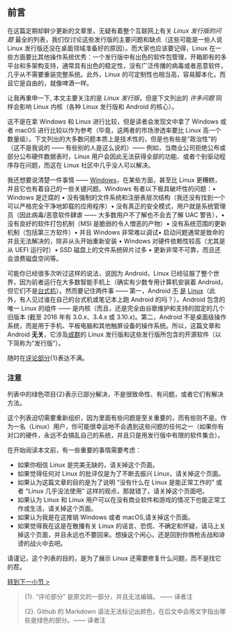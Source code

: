 ## 前言

在这篇定期却鲜少更新的文章里，无疑有着整个互联网上有关 *Linux 发行版的问题* 最全的列表，我们仅讨论这些发行版的主要问题和缺点（这些可能是一些人说 Linux 发行版还没在桌面领域准备好的原因）。而大家也应该要记得，Linux 在一些方面要比其他操作系统优秀：一个发行版中有出色的软件包管理，开箱即有的多平台和多架构支持，通常具有出色的稳定性，没有广泛传播的病毒或者恶意软件，几乎从不需要重装完整系统。此外，Linux 的可定制性也相当高，容易脚本化，而且它是自由的，就像啤酒一样。

让我再重申一下, 本文主要关注的是 *Linux 发行版*，但是下文列出的 *许多问题* 同样会影响 Linux 内核（各种 Linux 发行版和 Android 的核心）。

这不是在拿 Windows 和 Linux 进行比较，但是读者会发现文中拿了 Windows 或者 macOS 进行比较以作为参考（毕竟，这两者的市场渗透率要比 Linux 高一个数量级）。下文列出的大多数问题本质上是技术性的，但是也有些是“政治性”的（这不是我说的 —— 有些别的人是这么说的）—— 例如，当商业公司拒绝公布或部分公布硬件数据表时，Linux 用户会因此无法获得全部的功能、或者个别驱动程序存在问题，而这在 Linux 社区中几乎没人可以解决。

我还想要说清楚一件事情 —— [Windows](https://itvision.altervista.org/why-windows-10-sucks.html)，在某些方面，甚至比 Linux 更糟糕，并且它也有着自己的一些关键问题。Windows 有者以下极具破坏性的问题：• Windows 是迂腐的 • 没有强制的文件系统和注册表层次结构（我还没有找到一个可以严格完全干净地卸载的应用程序）• 没有真正的安全模式，用户就是系统管理员（因此病毒/恶意软件肆虐 —— 大多数用户不了解也不会去了解 UAC 警告），• 没有良好的软件打包机制（MSI 是脆弱的令人憎恶的产物）• 没有系统范围的更新机制（包括第三方软件）• 并且 Windows 非常难以调试• 启动问题通常是致命的并且无法解决的，除非从头开始重新安装 • Windows 对硬件依赖性较高（尤其是从 UEFI 运行时）• SSD 磁盘上的文件系统碎片过多 • 更新非常不可靠，而且还会浪费磁盘空间等。

可能你已经很多次听过这样的说法，说因为 Android，Linux 已经征服了整个世界，因为前者运行在大多数智能手机上（确实有少数专用计算机安装着 Android，但它们不是[台式机](http://mobile.slashdot.org/comments.pl?sid=2772729&cid=39611863)）。然而要记住两件事 —— 第一，Android [不](http://arstechnica.com/gadgets/2009/02/an-introduction-to-google-android-for-developers/) [是](https://itvision.altervista.org/files/android_is_not_linux.png) [Linux](http://www.gnu.org/gnu/gnu-linux-faq.html#linuxsyswithoutgnu)（此外，有人见过谁在自己的台式机或笔记本上跑 Android 的吗？）。Android 包含的唯一 Linux 的组件 —— 是内核（而且，还是完全由谷歌维护和支持的固定的几个旧版本 (截至 2016 年有 3.0.x、3.4.x 或 3.10.x)。第二，Android 不是桌面级操作系统，而是用于手机、平板电脑和其他触屏设备的操作系统。所以，这篇文章和 Android **无关**，它涉及[成群](http://distrowatch.com/)的 Linux 发行版和这些发行版所包含的开源软件（以下简称为“发行版”）。

随时在[评论部分](https://github.com/whriedplanck/MLPoD-zh_CN/blob/master/translations/comments.md){1}表达不满。

### 注意

列表中的绿色项目{2}表示已部分解决，不是很致命性、有问题，或者它们有解决方法。

这个列表迫切需要重新组织，因为里面有些问题是至关重要的，而有些则不是。作为一名（Linux）用户，你可能很幸运地不会遇到这些问题的任何之一（如果你有对口的硬件，永远不会搞乱自己的系统，并且只是用发行版中有限的软件集合）。

在开始阅读本文前，有一些重要的事情需要考虑：

+ 如果你相信 Linux 是完美无缺的，请关掉这个页面。
+ 如果觉得任何对 Linux 的批评仅是为了不断去振兴 Linux，请关掉这个页面。
+ 如果认为这篇文章的目的是为了说明 “没有什么在 Linux 是能正常工作的” 或者 “Linux 几乎没法使用” 这样的观点，那就错了，请关掉这个页面吧。
+ 如果认为 Linux 和 Linux 用户可以在没有商业软件和游戏的情况下也能正常工作或生活，请关掉这个页面。
+ 如果认为我是在这推销 Windows 或者 macOS,请关掉这个页面。
+ 如果觉得我在这是在散播有关 Linux 的谣言、恐慌、不确定和怀疑，请马上关掉这个页面，并且永远也不要回来。想操这个闲心，还是回到你唇枪舌战和诽谤的战火中去吧。

请谨记，这个列表的目的，是为了展示 Linux 还需要修复什么问题，而不是找它的茬。

[转到下一小节 >](https://github.com/whriedplanck/MLPoD-zh_CN/blob/master/translations/problems.md)

> {1}. “评论部分” 是原文的一部分，并且无法编辑。 —— 译者注
>
> {2}. Github 的 Markdown 语法无法标记出颜色，在后文中会用文字指出哪些是绿色的部分。—— 译者注